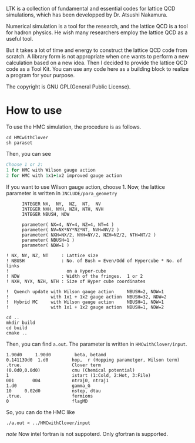 LTK is a collection of fundamental and essential codes for lattice QCD simulations, which has been developped by Dr. Atsushi Nakamura.

Numerical simulation is a tool for the research, and the lattice QCD is a tool for hadron physics. He wish many researchers employ the lattice QCD as a useful tool.

But it takes a lot of time and energy to construct the lattice QCD code from scratch. A library form is not appropriate when one wants to perform a new calculation based on a new idea. Then I decided to provide the lattice QCD code as a Tool Kit. You can use any code here as a building block to realize a program for your purpose.

The copyright is GNU GPL(General Public License). 

# How to use 
To use the HMC simulation, the procedure is as follows.
```
cd HMCwithClover
sh paraset
```
Then, you can see 
```fortran
Choose 1 or 2:
1 for HMC with Wilson gauge action
2 for HMC with 1x1+1x2 improved gauge action
```
If you want to use Wilson gauge action, choose 1. 
Now, the lattice parameter is written in ```INCLUDE/para_geometry```
```
      INTEGER NX,  NY,  NZ,  NT,  NV
      INTEGER NXH, NYH, NZH, NTH, NVH
      INTEGER NBUSH, NDW

      parameter( NX=4, NY=4, NZ=4, NT=4 )
      parameter( NV=NX*NY*NZ*NT, NVH=NV/2 )
      parameter( NXH=NX/2, NYH=NY/2, NZH=NZ/2, NTH=NT/2 )
      parameter( NBUSH=1 )       
      parameter( NDW=1 )        

! NX, NY, NZ, NT     : Lattice size
! NBUSH              : No. of Bush = Even/Odd of Hypercube * No. of links 
!                      on a Hyper-cube
! NDW                : Width of the fringes.  1 or 2
! NXH, NYX, NZH, NTH : Size of Hyper cube coordinates

!  Quench update with Wilson gauge action     NBUSH=2, NDW=1
!                with 1x1 + 1x2 gauge action  NBUSH=32, NDW=2
!  Hybrid MC     with Wilson gauge action     NBUSH=1, NDW=1
!                with 1x1 + 1x2 gauge action  NBUSH=1, NDW=2
```

```
cd ..
mkdir build
cd build
cmake ..
```
Then, you can find ```a.out```. 
The parameter is written in ```HMCwithClover/input```. 
```
1.90d0     1.90d0         beta, betamd
0.141139d0  1.d0         hop,  r (Hopping parametger, Wilson term)
.true.                   Clover term
(0.0d0,0.0d0)            cmu (Chemical potential)
1                        istart (1:Cold, 2:Hot, 3:File)
001       004            ntraj0, ntraj1 
1.d0                     gamma_G
10     0.02d0            nstep, dtau
.true.                   fermions
0                        flagMD
```

So, you can do the HMC like 
```
./a.out < ../HMCwithClover/input
```

*note* Now intel fortran is not suppoterd. Only gfortran is supported. 